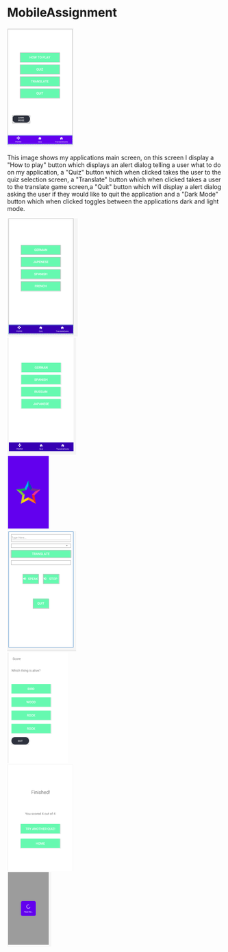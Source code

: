 # MobileAssignment

![](Images/Main.PNG)<br>
<p>This image shows my applications main screen, on this screen I display a "How to play" button which displays an alert dialog telling a user what to do on my application, a "Quiz" button which when clicked takes the user to the quiz selection screen, a "Translate" button which when clicked takes a user to the translate game screen,a "Quit" button which will display a alert dialog asking the user if they would like to quit the application and a "Dark Mode" button which when clicked toggles between the applications dark and light mode.</p>

![](Images/TranslateGame.PNG)<br>
![](Images/QuizSelection.PNG)<br>
![](Images/SplashScreen.PNG)<br>
![](Images/GermanTranslate.PNG)<br>
![](Images/GermanQuiz.PNG)<br>
![](Images/Results.PNG)<br>
![](Images/progress.PNG)<br>
